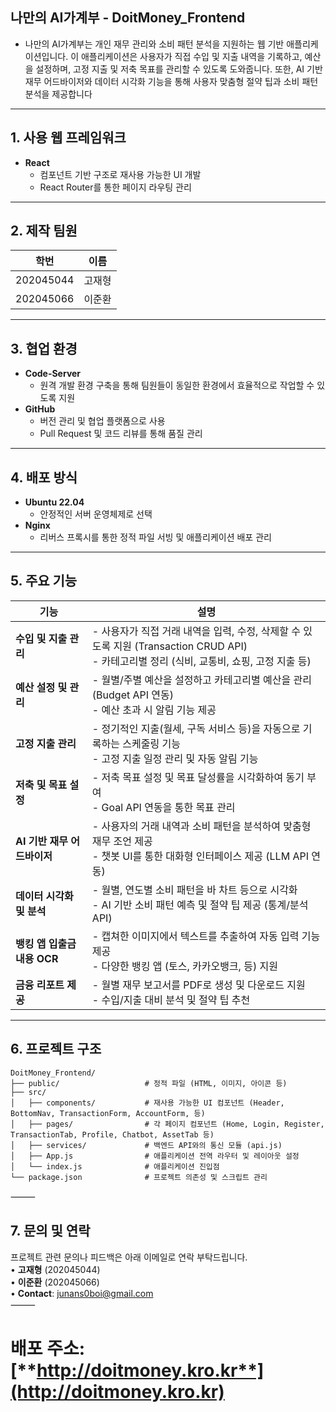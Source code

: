 ## 나만의 AI가계부 - DoitMoney_Frontend
- 나만의 AI가계부는 개인 재무 관리와 소비 패턴 분석을 지원하는 웹 기반 애플리케이션입니다. 이 애플리케이션은 사용자가 직접 수입 및 지출 내역을 기록하고, 예산을 설정하며, 고정 지출 및 저축 목표를 관리할 수 있도록 도와줍니다. 또한, AI 기반 재무 어드바이저와 데이터 시각화 기능을 통해 사용자 맞춤형 절약 팁과 소비 패턴 분석을 제공합니다
---
## 1. 사용 웹 프레임워크
- **React**  
  - 컴포넌트 기반 구조로 재사용 가능한 UI 개발
  - React Router를 통한 페이지 라우팅 관리
---
## 2. 제작 팀원
| 학번       | 이름   |
|------------|--------|
| 202045044  | 고재형 |
| 202045066  | 이준환 |
---
## 3. 협업 환경
- **Code-Server**  
  - 원격 개발 환경 구축을 통해 팀원들이 동일한 환경에서 효율적으로 작업할 수 있도록 지원
- **GitHub**  
  - 버전 관리 및 협업 플랫폼으로 사용
  - Pull Request 및 코드 리뷰를 통해 품질 관리
---
## 4. 배포 방식
- **Ubuntu 22.04**  
  - 안정적인 서버 운영체제로 선택
- **Nginx**  
  - 리버스 프록시를 통한 정적 파일 서빙 및 애플리케이션 배포 관리
---
## 5. 주요 기능
| 기능                                 | 설명 |
|--------------------------------------|------|
| **수입 및 지출 관리**                | - 사용자가 직접 거래 내역을 입력, 수정, 삭제할 수 있도록 지원 (Transaction CRUD API) <br> - 카테고리별 정리 (식비, 교통비, 쇼핑, 고정 지출 등) |
| **예산 설정 및 관리**                | - 월별/주별 예산을 설정하고 카테고리별 예산을 관리 (Budget API 연동) <br> - 예산 초과 시 알림 기능 제공 |
| **고정 지출 관리**                   | - 정기적인 지출(월세, 구독 서비스 등)을 자동으로 기록하는 스케줄링 기능 <br> - 고정 지출 일정 관리 및 자동 알림 기능 |
| **저축 및 목표 설정**                | - 저축 목표 설정 및 목표 달성률을 시각화하여 동기 부여 <br> - Goal API 연동을 통한 목표 관리 |
| **AI 기반 재무 어드바이저**           | - 사용자의 거래 내역과 소비 패턴을 분석하여 맞춤형 재무 조언 제공 <br> - 챗봇 UI를 통한 대화형 인터페이스 제공 (LLM API 연동) |
| **데이터 시각화 및 분석**             | - 월별, 연도별 소비 패턴을 바 차트 등으로 시각화 <br> - AI 기반 소비 패턴 예측 및 절약 팁 제공 (통계/분석 API) |
| **뱅킹 앱 입출금 내용 OCR**           | - 캡쳐한 이미지에서 텍스트를 추출하여 자동 입력 기능 제공 <br> - 다양한 뱅킹 앱 (토스, 카카오뱅크, 등) 지원 |
| **금융 리포트 제공**                 | - 월별 재무 보고서를 PDF로 생성 및 다운로드 지원 <br> - 수입/지출 대비 분석 및 절약 팁 추천 |
---
## 6. 프로젝트 구조
```plaintext
DoitMoney_Frontend/
├── public/                   # 정적 파일 (HTML, 이미지, 아이콘 등)
├── src/
│   ├── components/           # 재사용 가능한 UI 컴포넌트 (Header, BottomNav, TransactionForm, AccountForm, 등)
│   ├── pages/                # 각 페이지 컴포넌트 (Home, Login, Register, TransactionTab, Profile, Chatbot, AssetTab 등)
│   ├── services/             # 백엔드 API와의 통신 모듈 (api.js)
│   ├── App.js                # 애플리케이션 전역 라우터 및 레이아웃 설정
│   └── index.js              # 애플리케이션 진입점
└── package.json              # 프로젝트 의존성 및 스크립트 관리
```
⸻
## 7. 문의 및 연락
프로젝트 관련 문의나 피드백은 아래 이메일로 연락 부탁드립니다.<br>
• **고재형** (202045044)<br>
• **이준환** (202045066)<br>
• **Contact**: junans0boi@gmail.com<br>
⸻
# 배포 주소: [**http://doitmoney.kro.kr**](http://doitmoney.kro.kr)
